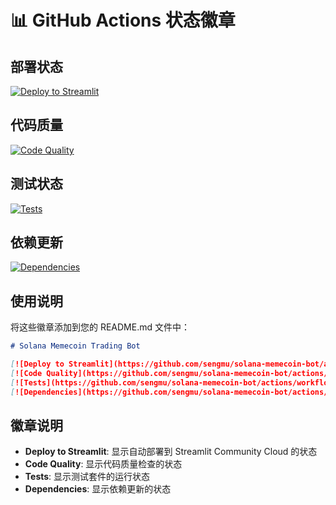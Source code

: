 # 📊 GitHub Actions 状态徽章

## 部署状态
[![Deploy to Streamlit](https://github.com/sengmu/solana-memecoin-bot/actions/workflows/deploy.yml/badge.svg)](https://github.com/sengmu/solana-memecoin-bot/actions/workflows/deploy.yml)

## 代码质量
[![Code Quality](https://github.com/sengmu/solana-memecoin-bot/actions/workflows/quality.yml/badge.svg)](https://github.com/sengmu/solana-memecoin-bot/actions/workflows/quality.yml)

## 测试状态
[![Tests](https://github.com/sengmu/solana-memecoin-bot/actions/workflows/test.yml/badge.svg)](https://github.com/sengmu/solana-memecoin-bot/actions/workflows/test.yml)

## 依赖更新
[![Dependencies](https://github.com/sengmu/solana-memecoin-bot/actions/workflows/dependencies.yml/badge.svg)](https://github.com/sengmu/solana-memecoin-bot/actions/workflows/dependencies.yml)

## 使用说明

将这些徽章添加到您的 README.md 文件中：

```markdown
# Solana Memecoin Trading Bot

[![Deploy to Streamlit](https://github.com/sengmu/solana-memecoin-bot/actions/workflows/deploy.yml/badge.svg)](https://github.com/sengmu/solana-memecoin-bot/actions/workflows/deploy.yml)
[![Code Quality](https://github.com/sengmu/solana-memecoin-bot/actions/workflows/quality.yml/badge.svg)](https://github.com/sengmu/solana-memecoin-bot/actions/workflows/quality.yml)
[![Tests](https://github.com/sengmu/solana-memecoin-bot/actions/workflows/test.yml/badge.svg)](https://github.com/sengmu/solana-memecoin-bot/actions/workflows/test.yml)
[![Dependencies](https://github.com/sengmu/solana-memecoin-bot/actions/workflows/dependencies.yml/badge.svg)](https://github.com/sengmu/solana-memecoin-bot/actions/workflows/dependencies.yml)
```

## 徽章说明

- **Deploy to Streamlit**: 显示自动部署到 Streamlit Community Cloud 的状态
- **Code Quality**: 显示代码质量检查的状态
- **Tests**: 显示测试套件的运行状态
- **Dependencies**: 显示依赖更新的状态
